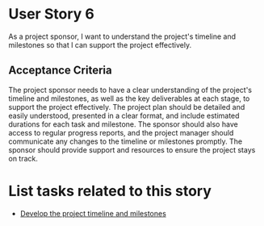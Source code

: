 # User Story 6

As a project sponsor, I want to understand the project's timeline and milestones so that I can support the project effectively.

## Acceptance Criteria
The project sponsor needs to have a clear understanding of the project's timeline and milestones, as well as the key deliverables at each stage, to support the project effectively. The project plan should be detailed and easily understood, presented in a clear format, and include estimated durations for each task and milestone. The sponsor should also have access to regular progress reports, and the project manager should communicate any changes to the timeline or milestones promptly. The sponsor should provide support and resources to ensure the project stays on track.

# List tasks related to this story
* [Develop the project timeline and milestones](./tasks/task_10.md)